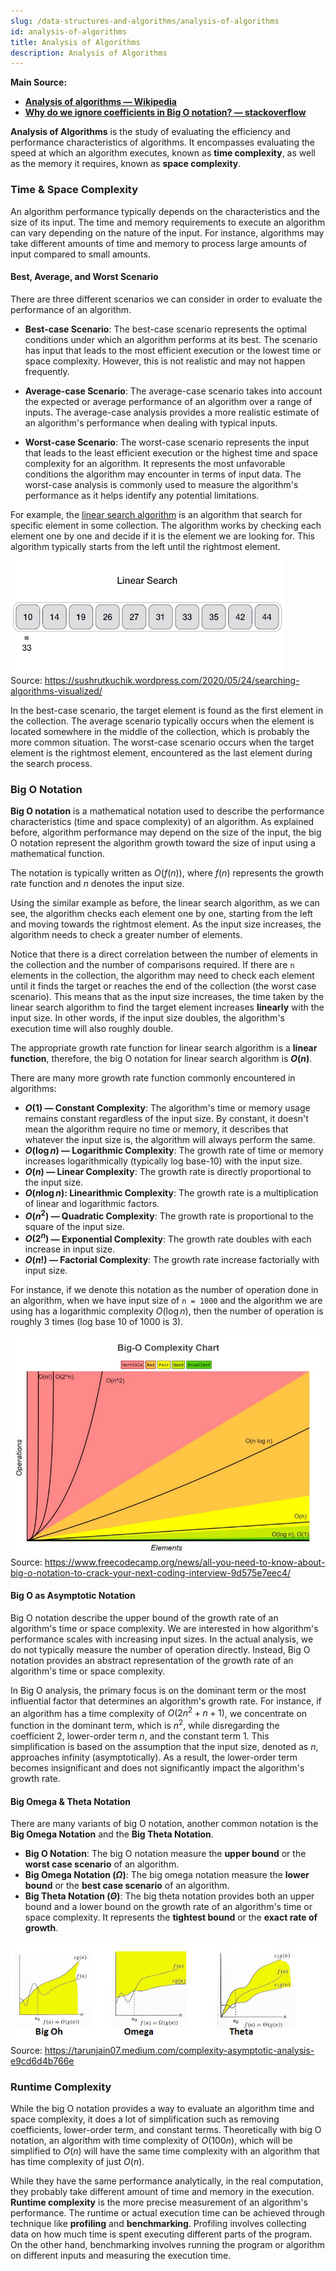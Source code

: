 ```yaml
---
slug: /data-structures-and-algorithms/analysis-of-algorithms
id: analysis-of-algorithms
title: Analysis of Algorithms
description: Analysis of Algorithms
---
```


**Main Source:**

- **[Analysis of algorithms — Wikipedia](https://en.wikipedia.org/wiki/Analysis_of_algorithms)**
- **[Why do we ignore coefficients in Big O notation? — stackoverflow](https://stackoverflow.com/questions/29954109/why-do-we-ignore-co-efficients-in-big-o-notation)**

**Analysis of Algorithms** is the study of evaluating the efficiency and performance characteristics of algorithms. It encompasses evaluating the speed at which an algorithm executes, known as **time complexity**, as well as the memory it requires, known as **space complexity**.

### Time & Space Complexity

An algorithm performance typically depends on the characteristics and the size of its input. The time and memory requirements to execute an algorithm can vary depending on the nature of the input. For instance, algorithms may take different amounts of time and memory to process large amounts of input compared to small amounts.

#### Best, Average, and Worst Scenario

There are three different scenarios we can consider in order to evaluate the performance of an algorithm.

- **Best-case Scenario**: The best-case scenario represents the optimal conditions under which an algorithm performs at its best. The scenario has input that leads to the most efficient execution or the lowest time or space complexity. However, this is not realistic and may not happen frequently.

- **Average-case Scenario**: The average-case scenario takes into account the expected or average performance of an algorithm over a range of inputs. The average-case analysis provides a more realistic estimate of an algorithm's performance when dealing with typical inputs.

- **Worst-case Scenario**: The worst-case scenario represents the input that leads to the least efficient execution or the highest time and space complexity for an algorithm. It represents the most unfavorable conditions the algorithm may encounter in terms of input data. The worst-case analysis is commonly used to measure the algorithm's performance as it helps identify any potential limitations.

For example, the [linear search algorithm](/data-structures-and-algorithms/search#linear-search) is an algorithm that search for specific element in some collection. The algorithm works by checking each element one by one and decide if it is the element we are looking for. This algorithm typically starts from the left until the rightmost element.

![Linear search](./linear-search.gif)  
Source: https://sushrutkuchik.wordpress.com/2020/05/24/searching-algorithms-visualized/

In the best-case scenario, the target element is found as the first element in the collection. The average scenario typically occurs when the element is located somewhere in the middle of the collection, which is probably the more common situation. The worst-case scenario occurs when the target element is the rightmost element, encountered as the last element during the search process.

### Big O Notation

**Big O notation** is a mathematical notation used to describe the performance characteristics (time and space complexity) of an algorithm. As explained before, algorithm performance may depend on the size of the input, the big O notation represent the algorithm growth toward the size of input using a mathematical function.

The notation is typically written as $O(f(n))$, where $f(n)$ represents the growth rate function and $n$ denotes the input size.

Using the similar example as before, the linear search algorithm, as we can see, the algorithm checks each element one by one, starting from the left and moving towards the rightmost element. As the input size increases, the algorithm needs to check a greater number of elements.

Notice that there is a direct correlation between the number of elements in the collection and the number of comparisons required. If there are `n` elements in the collection, the algorithm may need to check each element until it finds the target or reaches the end of the collection (the worst case scenario). This means that as the input size increases, the time taken by the linear search algorithm to find the target element increases **linearly** with the input size. In other words, if the input size doubles, the algorithm's execution time will also roughly double.

The appropriate growth rate function for linear search algorithm is a **linear function**, therefore, the big O notation for linear search algorithm is **$O(n)$**.

There are many more growth rate function commonly encountered in algorithms:

- **$O(1)$ — Constant Complexity**: The algorithm's time or memory usage remains constant regardless of the input size. By constant, it doesn't mean the algorithm require no time or memory, it describes that whatever the input size is, the algorithm will always perform the same.
- **$O(\log n)$ — Logarithmic Complexity**: The growth rate of time or memory increases logarithmically (typically log base-10) with the input size.
- **$O(n)$ — Linear Complexity**: The growth rate is directly proportional to the input size.
- **$O(n \log n)$: Linearithmic Complexity**: The growth rate is a multiplication of linear and logarithmic factors.
- **$O(n^2)$ — Quadratic Complexity**: The growth rate is proportional to the square of the input size.
- **$O(2^n)$ — Exponential Complexity**: The growth rate doubles with each increase in input size.
- **$O(n!)$ — Factorial Complexity**: The growth rate increase factorially with input size.

For instance, if we denote this notation as the number of operation done in an algorithm, when we have input size of `n = 1000` and the algorithm we are using has a logarithmic complexity $O(\log n)$, then the number of operation is roughly 3 times (log base 10 of 1000 is 3).

![Big-O notation graph](./big-o-notation.jpeg)  
Source: https://www.freecodecamp.org/news/all-you-need-to-know-about-big-o-notation-to-crack-your-next-coding-interview-9d575e7eec4/

#### Big O as Asymptotic Notation

Big O notation describe the upper bound of the growth rate of an algorithm's time or space complexity. We are interested in how algorithm's performance scales with increasing input sizes. In the actual analysis, we do not typically measure the number of operation directly. Instead, Big O notation provides an abstract representation of the growth rate of an algorithm's time or space complexity.

In Big O analysis, the primary focus is on the dominant term or the most influential factor that determines an algorithm's growth rate. For instance, if an algorithm has a time complexity of $O(2n^2 + n + 1)$, we concentrate on function in the dominant term, which is $n^2$, while disregarding the coefficient $2$, lower-order term $n$, and the constant term $1$. This simplification is based on the assumption that the input size, denoted as $n$, approaches infinity (asymptotically). As a result, the lower-order term becomes insignificant and does not significantly impact the algorithm's growth rate.

#### Big Omega & Theta Notation

There are many variants of big O notation, another common notation is the **Big Omega Notation** and the **Big Theta Notation**.

- **Big O Notation**: The big O notation measure the **upper bound** or the **worst case scenario** of an algorithm.
- **Big Omega Notation $(\Omega)$**: The big omega notation measure the **lower bound** or the **best case scenario** of an algorithm.
- **Big Theta Notation $(\Theta)$**: The big theta notation provides both an upper bound and a lower bound on the growth rate of an algorithm's time or space complexity. It represents the **tightest bound** or the **exact rate of growth**.

![Notation comparison](./another-notation.png)  
Source: https://tarunjain07.medium.com/complexity-asymptotic-analysis-e9cd6d4b766e

### Runtime Complexity

While the big O notation provides a way to evaluate an algorithm time and space complexity, it does a lot of simplification such as removing coefficients, lower-order term, and constant terms. Theoretically with big O notation, an algorithm with time complexity of $O(100n)$, which will be simplified to $O(n)$ will have the same time complexity with an algorithm that has time complexity of just $O(n)$.

While they have the same performance analytically, in the real computation, they probably take different amount of time and memory in the execution. **Runtime complexity** is the more precise measurement of an algorithm's performance. The runtime or actual execution time can be achieved through technique like **profiling** and **benchmarking**. Profiling involves collecting data on how much time is spent executing different parts of the program. On the other hand, benchmarking involves running the program or algorithm on different inputs and measuring the execution time.
